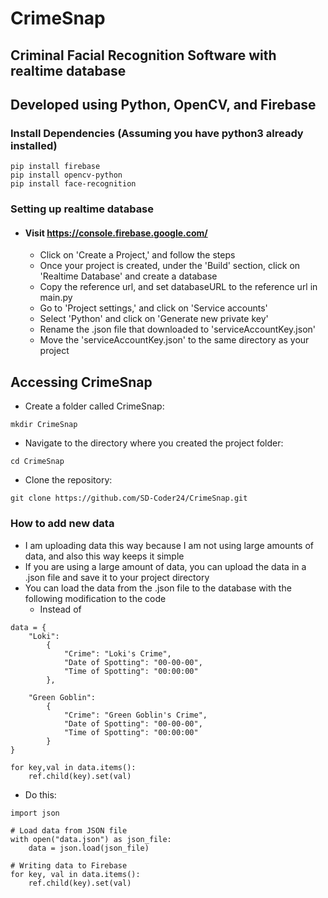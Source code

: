 # CrimeSnap
## Criminal Facial Recognition Software with realtime database 

## Developed using Python, OpenCV, and Firebase

### Install Dependencies (Assuming you have python3 already installed)
```
pip install firebase
pip install opencv-python
pip install face-recognition
```
### Setting up realtime database
- #### Visit https://console.firebase.google.com/ 
  - Click on 'Create a Project,' and follow the steps
  - Once your project is created, under the 'Build' section, click on 'Realtime Database' and create a database
  - Copy the reference url, and set databaseURL to the reference url in main.py
  - Go to 'Project settings,' and click on 'Service accounts'
  - Select 'Python' and click on 'Generate new private key'
  - Rename the .json file that downloaded to 'serviceAccountKey.json'
  - Move the 'serviceAccountKey.json' to the same directory as your project

## Accessing CrimeSnap
- Create a folder called CrimeSnap:
```
mkdir CrimeSnap
```
- Navigate to the directory where you created the project folder:
```
cd CrimeSnap
```
- Clone the repository:
```
git clone https://github.com/SD-Coder24/CrimeSnap.git
```

### How to add new data
- I am uploading data this way because I am not using large amounts of data, and also this way keeps it simple
- If you are using a large amount of data, you can upload the data in a .json file and save it to your project directory
- You can load the data from the .json file to the database with the following modification to the code
  - Instead of
```
data = {
    "Loki":
        {
            "Crime": "Loki's Crime",
            "Date of Spotting": "00-00-00",
            "Time of Spotting": "00:00:00"
        },

    "Green Goblin":
        {
            "Crime": "Green Goblin's Crime",
            "Date of Spotting": "00-00-00",
            "Time of Spotting": "00:00:00"
        }
}

for key,val in data.items():
    ref.child(key).set(val)
```
  - Do this:

```
import json

# Load data from JSON file
with open("data.json") as json_file:
    data = json.load(json_file)

# Writing data to Firebase
for key, val in data.items():
    ref.child(key).set(val)
```
